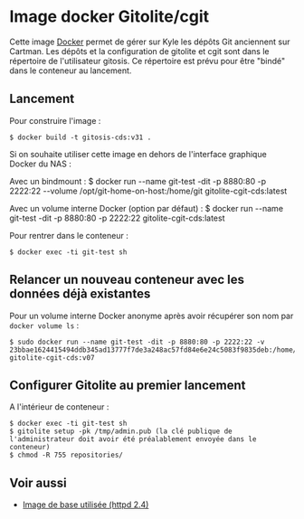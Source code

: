 Image docker Gitolite/cgit
=========================

Cette image [Docker][docker] permet de gérer sur Kyle les dépôts Git anciennent sur Cartman.
Les dépôts et la configuration de gitolite et cgit sont dans le répertoire de l'utilisateur gitosis. Ce répertoire est prévu pour être "bindé" dans le conteneur au lancement. 

## Lancement

Pour construire l'image :

    $ docker build -t gitosis-cds:v31 .

Si on souhaite utiliser cette image en dehors de l'interface graphique Docker du NAS : 

Avec un bindmount :
    $ docker run --name git-test -dit -p 8880:80 -p 2222:22 --volume /opt/git-home-on-host:/home/git  gitolite-cgit-cds:latest
    
Avec un volume interne Docker (option par défaut) : 
    $ docker run --name git-test -dit -p 8880:80 -p 2222:22 gitolite-cgit-cds:latest

Pour rentrer dans le conteneur :

    $ docker exec -ti git-test sh
   

## Relancer un nouveau conteneur avec les données déjà existantes

Pour un volume interne Docker anonyme après avoir récupérer son nom par `docker volume ls` :

    $ sudo docker run --name git-test -dit -p 8880:80 -p 2222:22 -v 23bbae1624415494ddb345ad13777f7de3a248ac57fd84e6e24c5083f9835deb:/home/git gitolite-cgit-cds:v07
    
    
## Configurer Gitolite au premier lancement

A l'intérieur de conteneur :

    $ docker exec -ti git-test sh
    $ gitolite setup -pk /tmp/admin.pub (la clé publique de l'administrateur doit avoir été préalablement envoyée dans le conteneur)
    $ chmod -R 755 repositories/
    



## Voir aussi

* [Image de base utilisée (httpd 2.4) ](https:https://hub.docker.com/_/httpd)

[docker]: https://www.docker.com/
